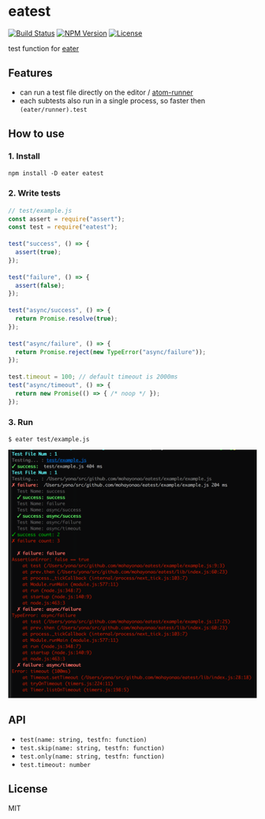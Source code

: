 # eatest
[![Build Status](http://img.shields.io/travis/mohayonao/eatest.svg?style=flat-square)](https://travis-ci.org/mohayonao/eatest)
[![NPM Version](http://img.shields.io/npm/v/eatest.svg?style=flat-square)](https://www.npmjs.org/package/eatest)
[![License](http://img.shields.io/badge/license-MIT-brightgreen.svg?style=flat-square)](http://mohayonao.mit-license.org/)

test function for [eater](https://github.com/yosuke-furukawa/eater)

## Features

- can run a test file directly on the editor / [atom-runner](https://atom.io/packages/atom-runner)
- each subtests also run in a single process, so faster then `(eater/runner).test`

## How to use

### 1. Install

```
npm install -D eater eatest
```

### 2. Write tests

```js
// test/example.js
const assert = require("assert");
const test = require("eatest");

test("success", () => {
  assert(true);
});

test("failure", () => {
  assert(false);
});

test("async/success", () => {
  return Promise.resolve(true);
});

test("async/failure", () => {
  return Promise.reject(new TypeError("async/failure"));
});

test.timeout = 100; // default timeout is 2000ms
test("async/timeout", () => {
  return new Promise(() => { /* noop */ });
});
```

### 3. Run

```
$ eater test/example.js
```

![screenshot](images/screenshot.png)

## API

- `test(name: string, testfn: function)`
- `test.skip(name: string, testfn: function)`
- `test.only(name: string, testfn: function)`
- `test.timeout: number`

## License

MIT

